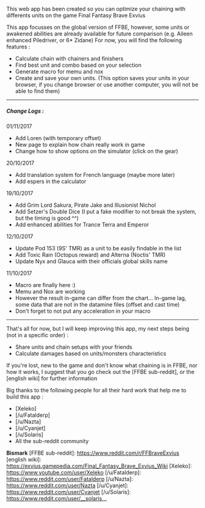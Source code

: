 This web app has been created so you can optimize your chaining with differents units on the game Final Fantasy Brave Exvius

This app focusses on the global version of FFBE, however, some units or awakened abilities are already available for future comparison (e.g. Aileen enhanced Piledriver, or 6* Zidane)
For now, you will find the following features :
 - Calculate chain with chainers and finishers
 - Find best unit and combo based on your selection
 - Generate macro for memu and nox
 - Create and save your own units. (This option saves your units in your browser, if you change browser or use another computer, you will not be able to find them)

---

##### Change Logs :

01/11/2017
 - Add Loren (with temporary offset)
 - New page to explain how chain really work in game
 - Change how to show options on the simulator (click on the gear)

20/10/2017
 - Add translation system for French language (maybe more later)
 - Add espers in the calculator

19/10/2017
 - Add Grim Lord Sakura, Pirate Jake and Illusionist Nichol
 - Add Setzer's Double Dice (I put a fake modifier to not break the system, but the timing is good ^^)
 - Add enhanced abilities for Trance Terra and Emperor

12/10/2017
 - Update Pod 153 (9S' TMR) as a unit to be easily findable in the list
 - Add Toxic Rain (Octopus reward) and Alterna (Noctis' TMR)
 - Update Nyx and Glauca with their officials global skills name

11/10/2017
 - Macro are finally here :)
 - Memu and Nox are working
 - However the result in-game can differ from the chart... In-game lag, some data that are not in the datamine files (offset and cast time)
 - Don't forget to not put any acceleration in your macro

---

That's all for now, but I will keep improving this app, my next steps being (not in a specific order) :
 - Share units and chain setups with your friends
 - Calculate damages based on units/monsters characteristics

If you're lost, new to the game and don't know what chaining is in FFBE, nor how it works, I suggest that you go check out the [FFBE sub-reddit], or the [english wiki] for further information

Big thanks to the following people for all their hard work that help me to build this app :
 - [Xeleko]
 - [/u/Fatalderp]
 - [/u/Nazta]
 - [/u/Cyanjet]
 - [/u/Solaris]
 - All the sub-reddit community

**Bismark**
[FFBE sub-reddit]: https://www.reddit.com/r/FFBraveExvius
[english wiki]: https://exvius.gamepedia.com/Final_Fantasy_Brave_Exvius_Wiki
[Xeleko]: https://www.youtube.com/user/Xeleko
[/u/Fatalderp]: https://www.reddit.com/user/Fatalderp
[/u/Nazta]: https://www.reddit.com/user/Nazta
[/u/Cyanjet]: https://www.reddit.com/user/Cyanjet
[/u/Solaris]: https://www.reddit.com/user/__solaris__
